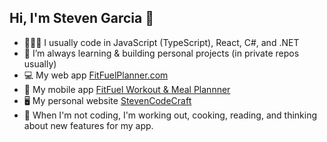 ## Hi, I'm Steven Garcia 👋

<!--
**stevenGarciaDev/stevengarciadev** is a ✨ _special_ ✨ repository because its `README.md` (this file) appears on your GitHub profile.
-->

- 👨🏻‍💻 I usually code in JavaScript (TypeScript), React, C#, and .NET
- 🌱 I’m always learning & building personal projects (in private repos usually)
- 💻 My web app [FitFuelPlanner.com](https://fitfuelplanner.com)
- 📱 My mobile app [FitFuel Workout & Meal Plannner](https://apps.apple.com/us/app/fitfuel-workout-meal-planner/id6468933781)
- 🖥️ My personal website [StevenCodeCraft](https://stevencodecraft.com/about)
- 🌮 When I'm not coding, I'm working out, cooking, reading, and thinking about new features for my app.


